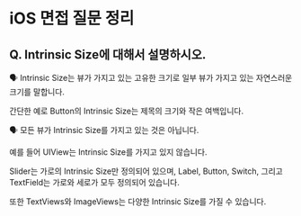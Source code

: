# iOS 면접 질문 정리

## Q. Intrinsic Size에 대해서 설명하시오.

🗣️ Intrinsic Size는 뷰가 가지고 있는 고유한 크기로 일부 뷰가 가지고 있는 자연스러운 크기를 말합니다.

간단한 예로 Button의 Intrinsic Size는 제목의 크기와 작은 여백입니다.

🗣️ 모든 뷰가 Intrinsic Size를 가지고 있는 것은 아닙니다.

예를 들어 UIView는 Intrinsic Size를 가지고 있지 않습니다. 

Slider는 가로의 Intrinsic Size만 정의되어 있으며, Label, Button, Switch, 그리고 TextField는 가로와 세로가 모두 정의되어 있습니다.

또한 TextViews와 ImageViews는 다양한 Intrinsic Size를 가질 수 있습니다.
